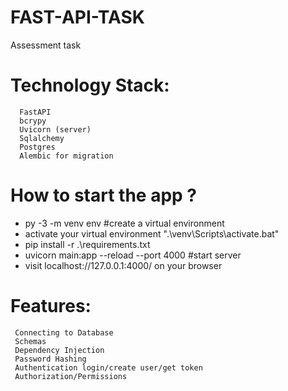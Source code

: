 # FAST-API-TASK
Assessment task


# Technology Stack:

	  FastAPI
	  bcrypy
	  Uvicorn (server)
	  Sqlalchemy
	  Postgres
	  Alembic for migration

# How to start the app ?
* py -3 -m venv env   #create a virtual environment
* activate your virtual environment ".\venv\Scripts\activate.bat"
* pip install -r .\requirements.txt
* uvicorn main:app --reload --port 4000    #start server
* visit  localhost://127.0.0.1:4000/ on your browser

# Features:
	 Connecting to Database
	 Schemas
	 Dependency Injection
	 Password Hashing
	 Authentication login/create user/get token
	 Authorization/Permissions

